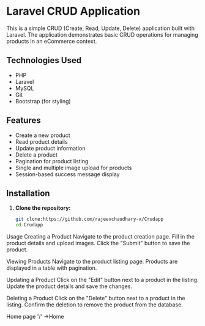# Laravel CRUD Application

This is a simple CRUD (Create, Read, Update, Delete) application built with Laravel. The application demonstrates basic CRUD operations for managing products in an eCommerce context.

## Technologies Used

- PHP
- Laravel
- MySQL
- Git
- Bootstrap (for styling)

## Features

- Create a new product
- Read product details
- Update product information
- Delete a product
- Pagination for product listing
- Single and multiple image upload for products
- Session-based success message display


## Installation

1. **Clone the repository:**
   ```bash
   git clone:https://github.com/rajeevchaudhary-x/Crudapp
   cd Crudapp


Usage
Creating a Product
Navigate to the product creation page.
Fill in the product details and upload images.
Click the "Submit" button to save the product.


Viewing Products
Navigate to the product listing page.
Products are displayed in a table with pagination.



Updating a Product
Click on the "Edit" button next to a product in the listing.
Update the product details and save the changes.


Deleting a Product
Click on the "Delete" button next to a product in the listing.
Confirm the deletion to remove the product from the database.


Home page 
'/' ->Home
